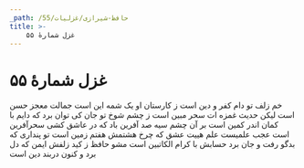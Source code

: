 ```yaml
---
_path: /حافظ-شیرازی/غزلیات/55
title: >-
    غزل شمارهٔ ۵۵
---
```

# غزل شمارهٔ ۵۵

خم زلف تو دام کفر و دین است
ز کارستان او یک شمه این است
جمالت معجز حسن است لیکن
حدیث غمزه ات سحر مبین است
ز چشم شوخ تو جان کی توان برد
که دایم با کمان اندر کمین است
بر آن چشم سیه صد آفرین باد
که در عاشق کشی سحرآفرین است
عجب علمیست علم هییت عشق
که چرخ هشتمش هفتم زمین است
تو پنداری که بدگو رفت و جان برد
حسابش با کرام الکاتبین است
مشو حافظ ز کید زلفش ایمن
که دل برد و کنون دربند دین است
